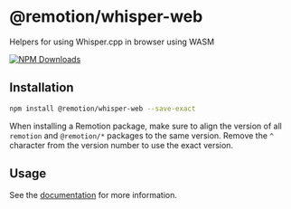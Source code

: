 # @remotion/whisper-web
 
Helpers for using Whisper.cpp in browser using WASM
 
[![NPM Downloads](https://img.shields.io/npm/dm/@remotion/whisper-web.svg?style=flat&color=black&label=Downloads)](https://npmcharts.com/compare/@remotion/whisper-web?minimal=true)
 
## Installation
 
```bash
npm install @remotion/whisper-web --save-exact
```
 
When installing a Remotion package, make sure to align the version of all `remotion` and `@remotion/*` packages to the same version.
Remove the `^` character from the version number to use the exact version.
 
## Usage
 
See the [documentation](https://www.remotion.dev/docs/whisper-web) for more information.
